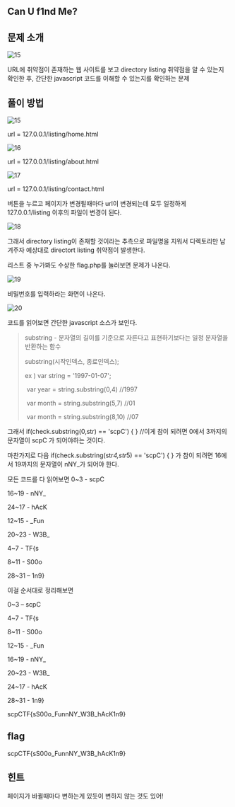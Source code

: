 ## Can U f1nd Me?



## 문제 소개



![15](https://user-images.githubusercontent.com/40850499/66388671-9c520a80-ea01-11e9-9925-4a1c1232ea8e.PNG)

URL에 취약점이 존재하는 웹 사이트를 보고 directory listing 취약점을 알 수 있는지 확인한 후, 간단한 javascript 코드를 이해할 수 있는지를 확인하는 문제



##  풀이 방법

![15](https://user-images.githubusercontent.com/40850499/66388875-036fbf00-ea02-11e9-920a-3570203f93c0.PNG)

url = 127.0.0.1/listing/home.html



![16](https://user-images.githubusercontent.com/40850499/66388876-04085580-ea02-11e9-9a60-aff365265239.PNG)

url = 127.0.0.1/listing/about.html



![17](https://user-images.githubusercontent.com/40850499/66388877-04085580-ea02-11e9-88e2-2e56c8f85aac.PNG)

url = 127.0.0.1/listing/contact.html

버튼을 누르고 페이지가 변경될때마다 url이 변경되는데 모두 일정하게 127.0.0.1/listing 이후의 파일이 변경이 된다.



![18](https://user-images.githubusercontent.com/40850499/66388878-04085580-ea02-11e9-9244-d9c15e44d4c0.PNG)

그래서 directory listing이 존재할 것이라는 추측으로 파일명을 지워서 디렉토리만 남겨주자 예상대로 directort listing 취약점이 발생한다.



리스트 중 누가봐도 수상한 flag.php를 눌러보면 문제가 나온다.

![19](https://user-images.githubusercontent.com/40850499/66388879-04a0ec00-ea02-11e9-88ef-7f3460ce8241.PNG)

비밀번호를 입력하라는 화면이 나온다.



![20](https://user-images.githubusercontent.com/40850499/66388880-04a0ec00-ea02-11e9-8498-b6537b813a5c.PNG)

코드를 읽어보면 간단한 javascript 소스가 보인다.



> substring - 문자열의 길이를 기준으로 자른다고 표현하기보다는 일정 문자열을 반환하는 함수
>
>
>
> substring(시작인덱스, 종료인덱스);
>
> ex ) var string = '1997-01-07';
>
> ​       var year = string.substring(0,4) //1997
>
> ​       var month = string.substring(5,7) //01 
>
> ​       var month = string.substring(8,10) //07 



그래서 if(check.substring(0,str) == 'scpC') { } //이게 참이 되려면 0에서 3까지의 문자열이 scpC 가 되어야하는 것이다.



마찬가지로 다음  if(check.substring(str*4,str*5) == 'scpC') { } 가 참이 되려면 16에서 19까지의 문자열이 nNY_가 되어야 한다.



모든 코드를 다 읽어보면 0~3 - scpC

16~19 - nNY_

24~17 - hAcK

12~15 - _Fun

20~23 - W3B_

4~7 - TF{s

8~11 - S00o

28~31 – 1n9}



이걸 순서대로 정리해보면 



0~3 – scpC

4~7 - TF{s

8~11 - S00o

12~15 - _Fun

16~19 - nNY_

20~23 - W3B_

24~17 - hAcK

28~31 - 1n9}



scpCTF{sS00o_FunnNY_W3B_hAcK1n9}



## flag

scpCTF{sS00o_FunnNY_W3B_hAcK1n9}



## 힌트

페이지가 바뀔때마다 변하는게 있듯이 변하지 않는 것도 있어!



